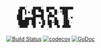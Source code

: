 
```
     ▄▄·  ▄▄▄· ▄▄▄  ▄▄▄▄▄
    ▐█ ▌▪▐█ ▀█ ▀▄ █·•██
    ██ ▄▄▄█▀▀█ ▐▀▀▄  ▐█.▪
    ▐███▌▐█ ▪▐▌▐█•█▌ ▐█▌·
    ·▀▀▀  ▀  ▀ .▀  ▀ ▀▀▀
```

[![Build Status](https://travis-ci.org/gimke/cart.svg?branch=master)](https://travis-ci.org/gimke/cart) [![codecov](https://codecov.io/gh/gimke/cart/branch/master/graph/badge.svg)](https://codecov.io/gh/gimke/cart) [![GoDoc](https://godoc.org/github.com/gimke/cart?status.svg)](https://godoc.org/github.com/gimke/cart)
